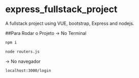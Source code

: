 # express_fullstack_project
A fullstack project using VUE, bootstrap, Express and nodejs.

##Para Rodar o Projeto
-> No Terminal
~~~bash
npm i
~~~
~~~bash
node routers.js
~~~

-> No navegador
~~~bash
localhost:3000/login
~~~